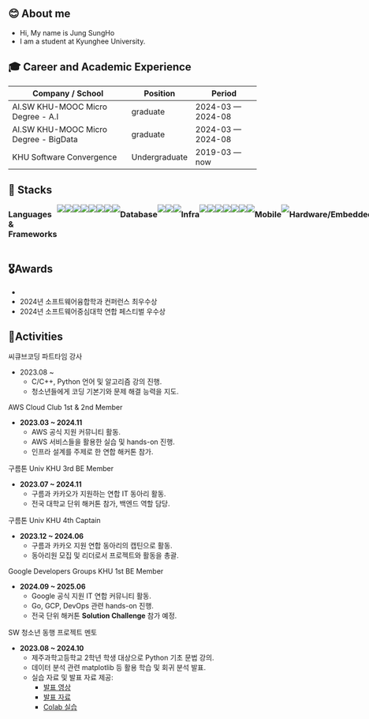 ## 😊 About me
- Hi, My name is Jung SungHo
- I am a student at Kyunghee University.

## 🎓 Career and Academic Experience
<div align="center">
  
| Company / School                          | Position                       | Period            |
| ----------------------------------------- | ------------------------------ | ----------------- |
| AI.SW KHU-MOOC Micro Degree - A.I         | graduate                       | 2024-03 — 2024-08 |
| AI.SW KHU-MOOC Micro Degree - BigData     | graduate                       | 2024-03 — 2024-08 |
| KHU Software Convergence                  | Undergraduate                  | 2019-03 — now     |

</div>


## 🔨 Stacks

<div style="display:flex; flex-direction:row;">
    <h3 align="left" style="margin-top: 10px"> Languages & Frameworks </h3>
    <img src="https://img.shields.io/badge/C++-00599C?style=for-the-badge&logo=C%2B%2B&logoColor=white">
<img src="https://img.shields.io/badge/Python-3670A0?style=for-the-badge&logo=Python&logoColor=white">
<img src="https://img.shields.io/badge/Go-00ADD8?style=for-the-badge&logo=Go&logoColor=white">
<img src="https://img.shields.io/badge/Kotlin-0095D5?style=for-the-badge&logo=Kotlin&logoColor=white">
<img src="https://img.shields.io/badge/Java-%23ED8B00.svg?style=for-the-badge&logo=openjdk&logoColor=white">
  <img src="https://img.shields.io/badge/Django-092E20?style=for-the-badge&logo=django&logoColor=white">
<img src="https://img.shields.io/badge/FastAPI-009688?style=for-the-badge&logo=FastAPI&logoColor=white">
<img src="https://img.shields.io/badge/Spring%20Boot-6DB33F?style=for-the-badge&logo=springboot&logoColor=white">
    <br>
    <h3 align="left" style="margin-top: 10px"> Database </h3>
    <img src="https://img.shields.io/badge/MySQL-4479A1?style=for-the-badge&logo=mysql&logoColor=white">
<img src="https://img.shields.io/badge/PostgreSQL-4169E1?style=for-the-badge&logo=postgresql&logoColor=white">
<img src="https://img.shields.io/badge/Redis-DC382D?style=for-the-badge&logo=redis&logoColor=white">
    <br>
    <h3 align="left" style="margin-top: 10px"> Infra </h3>
    <img src="https://img.shields.io/badge/AWS-232F3E?style=for-the-badge&logo=amazonaws&logoColor=white">
<img src="https://img.shields.io/badge/GCP-4285F4?style=for-the-badge&logo=googlecloud&logoColor=white">
<img src="https://img.shields.io/badge/Git-F05032?style=for-the-badge&logo=git&logoColor=white">
<img src="https://img.shields.io/badge/Docker-2496ED?style=for-the-badge&logo=docker&logoColor=white">
<img src="https://img.shields.io/badge/Docker%20Compose-2496ED?style=for-the-badge&logo=docker&logoColor=white">
    <img src="https://img.shields.io/badge/Prometheus-009639?style=for-the-badge&logo=prometheus&logoColor=white">
    <img src="https://img.shields.io/badge/Grafana-F46800?style=for-the-badge&logo=grafana&logoColor=white">
 <h3 align="left" style="margin-top: 10px"> Mobile </h3>
  <img src="https://img.shields.io/badge/Android%20Studio-3DDC84?style=for-the-badge&logo=androidstudio&logoColor=white">
   <h3 align="left" style="margin-top: 10px"> Hardware/Embedded </h3>
   <img src="https://img.shields.io/badge/Arduino-00979D?style=for-the-badge&logo=arduino&logoColor=white">
</div>



## 🎖️Awards
- 
- 2024년 소프트웨어융합학과 컨퍼런스 최우수상
- 2024년 소프트웨어중심대학 연합 페스티벌 우수상

## 🎯Activities
씨큐브코딩 파트타임 강사  
- 2023.08 ~   
  - C/C++, Python 언어 및 알고리즘 강의 진행.  
  - 청소년들에게 코딩 기본기와 문제 해결 능력을 지도.  

AWS Cloud Club 1st & 2nd Member  
- **2023.03 ~ 2024.11**  
  - AWS 공식 지원 커뮤니티 활동.  
  - AWS 서비스들을 활용한 실습 및 hands-on 진행.  
  - 인프라 설계를 주제로 한 연합 해커톤 참가.  

구름톤 Univ KHU 3rd BE Member  
- **2023.07 ~ 2024.11**  
  - 구름과 카카오가 지원하는 연합 IT 동아리 활동.  
  - 전국 대학교 단위 해커톤 참가, 백엔드 역할 담당.  

구름톤 Univ KHU 4th Captain  
- **2023.12 ~ 2024.06**  
  - 구름과 카카오 지원 연합 동아리의 캡틴으로 활동.  
  - 동아리원 모집 및 리더로서 프로젝트와 활동을 총괄.  

Google Developers Groups KHU 1st BE Member  
- **2024.09 ~ 2025.06**  
  - Google 공식 지원 IT 연합 커뮤니티 활동.  
  - Go, GCP, DevOps 관련 hands-on 진행.  
  - 전국 단위 해커톤 **Solution Challenge** 참가 예정.  

SW 청소년 동행 프로젝트 멘토  
- **2023.08 ~ 2024.10**  
  - 제주과학고등학교 2학년 학생 대상으로 Python 기초 문법 강의.  
  - 데이터 분석 관련 matplotlib 등 활용 학습 및 회귀 분석 발표.  
  - 실습 자료 및 발표 자료 제공:  
    - [발표 영상](https://drive.google.com/file/d/1B8RVFC7X_XHu9fgZLb_vF9kCRDvIRk2M/view?usp=drive_link)  
    - [발표 자료](https://drive.google.com/file/d/1zUHhQXoGd1mv6AgYlErOln_6B5ytYJeT/view)  
    - [Colab 실습](https://colab.research.google.com/drive/1ByXEca8A_NRKSwGkgT_Hargvega3PcJS?usp=drive_link)  
  
